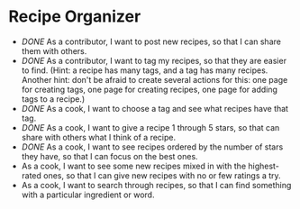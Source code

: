 Recipe Organizer
======

* *DONE* As a contributor, I want to post new recipes, so that I can share them with others.
* *DONE* As a contributor, I want to tag my recipes, so that they are easier to find. (Hint: a recipe has many tags, and a tag has many recipes. Another hint: don't be afraid to create several actions for this: one page for creating tags, one page for creating recipes, one page for adding tags to a recipe.)
* *DONE* As a cook, I want to choose a tag and see what recipes have that tag.
* *DONE* As a cook, I want to give a recipe 1 through 5 stars, so that can share with others what I think of a recipe.
* *DONE* As a cook, I want to see recipes ordered by the number of stars they have, so that I can focus on the best ones.
* As a cook, I want to see some new recipes mixed in with the highest-rated ones, so that I can give new recipes with no or few ratings a try.
* As a cook, I want to search through recipes, so that I can find something with a particular ingredient or word.
